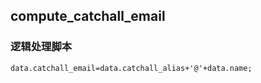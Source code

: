 ## compute_catchall_email <!-- {docsify-ignore-all} -->

   

### 逻辑处理脚本

```
data.catchall_email=data.catchall_alias+'@'+data.name;
```
